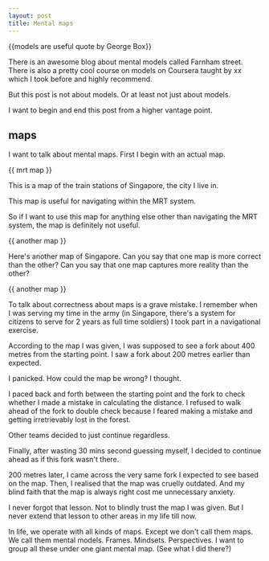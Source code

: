 ```yaml
---
layout: post
title: Mental maps
---
```


{{models are useful quote by George Box}}

There is an awesome blog about mental models called Farnham street. There is also a pretty cool course on models on Coursera taught by xx which I took before and highly recommend.

But this post is not about models. Or at least not just about models. 

I want to begin and end this post from a higher vantage point.

## maps

I want to talk about mental maps. First I begin with an actual map.

{{ mrt map }}

This is a map of the train stations of Singapore, the city I live in.

This map is useful for navigating within the MRT system.

So if I want to use this map for anything else other than navigating the MRT system, the map is definitely not useful.

{{ another map }}

Here's another map of Singapore. Can you say that one map is more correct than the other? Can you say that one map captures more reality than the other? 

{{ another map }}

To talk about correctness about maps is a grave mistake. I remember when I was serving my time in the army (in Singapore, there's a system for citizens to serve for 2 years as full time soldiers) I took part in a navigational exercise.

According to the map I was given, I was supposed to see a fork about 400 metres from the starting point. I saw a fork about 200 metres earlier than expected.

I panicked. How could the map be wrong? I thought.

I paced back and forth between the starting point and the fork to check whether I made a mistake in calculating the distance. I refused to walk ahead of the fork to double check because I feared making a mistake and getting irretrievably lost in the forest.

Other teams decided to just continue regardless. 

Finally, after wasting 30 mins second guessing myself, I decided to continue ahead as if this fork wasn't there. 

200 metres later, I came across the very same fork I expected to see based on the map. Then, I realised that the map was cruelly outdated. And my blind faith that the map is always right cost me unnecessary anxiety.

I never forgot that lesson. Not to blindly trust the map I was given. But I never extend that lesson to other areas in my life till now.

In life, we operate with all kinds of maps. Except we don't call them maps. We call them mental models. Frames. Mindsets. Perspectives. I want to group all these under one giant mental map. (See what I did there?)